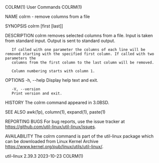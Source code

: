 COLRM(1)								 User Commands								      COLRM(1)

NAME
       colrm - remove columns from a file

SYNOPSIS
       colrm [first [last]]

DESCRIPTION
       colrm removes selected columns from a file. Input is taken from standard input. Output is sent to standard output.

       If called with one parameter the columns of each line will be removed starting with the specified first column. If called with two parameters the
       columns from the first column to the last column will be removed.

       Column numbering starts with column 1.

OPTIONS
       -h, --help
	   Display help text and exit.

       -V, --version
	   Print version and exit.

HISTORY
       The colrm command appeared in 3.0BSD.

SEE ALSO
       awk(1p), column(1), expand(1), paste(1)

REPORTING BUGS
       For bug reports, use the issue tracker at https://github.com/util-linux/util-linux/issues.

AVAILABILITY
       The colrm command is part of the util-linux package which can be downloaded from Linux Kernel Archive
       <https://www.kernel.org/pub/linux/utils/util-linux/>.

util-linux 2.39.3							  2023-10-23								      COLRM(1)
